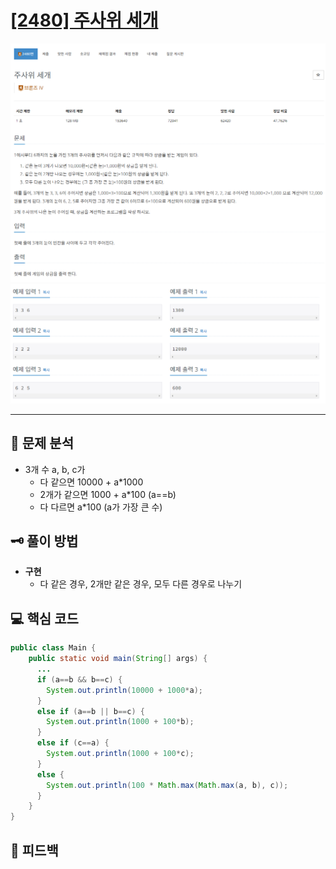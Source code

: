 # [[2480] 주사위 세개](https://www.acmicpc.net/problem/2480)

![1.png](img%2F1.png)
![2.png](img%2F2.png)

***

## 📃 문제 분석

- 3개 수 a, b, c가
  - 다 같으면 10000 + a*1000
  - 2개가 같으면 1000 + a*100 (a==b)
  - 다 다르면 a*100 (a가 가장 큰 수)

## 🗝️ 풀이 방법

- **구현**
  - 다 같은 경우, 2개만 같은 경우, 모두 다른 경우로 나누기

## 💻 핵심 코드

```java
public class Main {
    public static void main(String[] args) {
      ...
      if (a==b && b==c) {
        System.out.println(10000 + 1000*a);
      }
      else if (a==b || b==c) {
        System.out.println(1000 + 100*b);
      }
      else if (c==a) {
        System.out.println(1000 + 100*c);
      }
      else {
        System.out.println(100 * Math.max(Math.max(a, b), c));
      }
    }
}
```

## 📌 피드백

